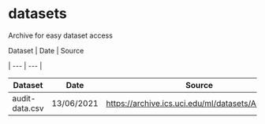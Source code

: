 # datasets
Archive for easy dataset access

Dataset | Date | Source


| --- | --- |


Dataset | Date | Source
--- | --- | ---
audit-data.csv | 13/06/2021 | https://archive.ics.uci.edu/ml/datasets/Audit+Data
